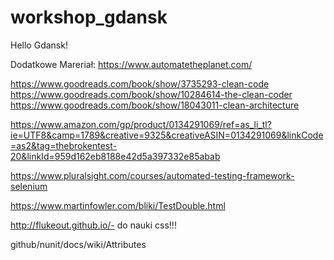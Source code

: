 # workshop_gdansk
Hello Gdansk!


Dodatkowe Mareriał:
https://www.automatetheplanet.com/

https://www.goodreads.com/book/show/3735293-clean-code
https://www.goodreads.com/book/show/10284614-the-clean-coder
https://www.goodreads.com/book/show/18043011-clean-architecture

https://www.amazon.com/gp/product/0134291069/ref=as_li_tl?ie=UTF8&camp=1789&creative=9325&creativeASIN=0134291069&linkCode=as2&tag=thebrokentest-20&linkId=959d162eb8188e42d5a397332e85abab

https://www.pluralsight.com/courses/automated-testing-framework-selenium

https://www.martinfowler.com/bliki/TestDouble.html

http://flukeout.github.io/- do nauki css!!!

github/nunit/docs/wiki/Attributes